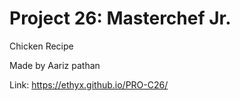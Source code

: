 # Project 26: Masterchef Jr.
Chicken Recipe

Made by Aariz pathan

Link: https://ethyx.github.io/PRO-C26/
